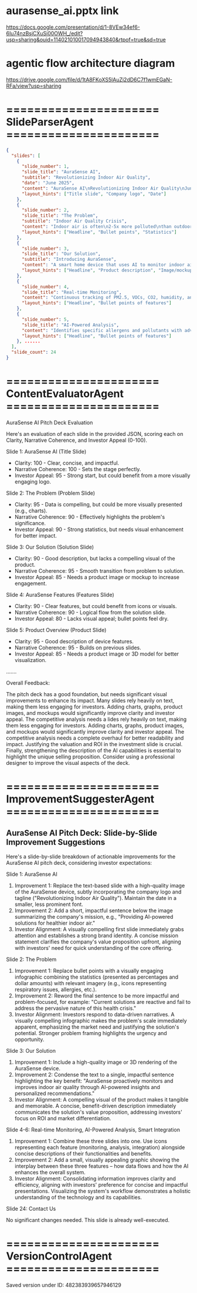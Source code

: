 # aurasense_ai.pptx link
https://docs.google.com/presentation/d/1-8VEw34ef6-6Iu74nzBsjCXuSi00OWH_/edit?usp=sharing&ouid=114021010017094943840&rtpof=true&sd=true

# agentic flow architecture diagram
https://drive.google.com/file/d/1tA8FKoXS5lAuZj2dD6C7f1wmEGaN-RFa/view?usp=sharing

# ====================== SlideParserAgent ======================

```json
{
  "slides": [
    {
      "slide_number": 1,
      "slide_title": "AuraSense AI",
      "subtitle": "Revolutionizing Indoor Air Quality",
      "date": "June 2025",
      "content": "AuraSense AI\nRevolutionizing Indoor Air Quality\nJune 2025",
      "layout_hints": ["Title slide", "Company logo", "Date"]
    },
    {
      "slide_number": 2,
      "slide_title": "The Problem",
      "subtitle": "Indoor Air Quality Crisis",
      "content": "Indoor air is often\n2-5x more polluted\nthan outdoor air\nWe spend\n90% of our time indoors\nPoor air quality linked to respiratory issues, allergies, and decreased cognitive function\nExisting solutions are reactive, not proactive\n\n50%\nof all illnesses are related to indoor air quality\n\n$15B\nannual healthcare costs due to indoor air pollution\n\n68%\nof consumers are concerned about their indoor air quality",  
      "layout_hints": ["Headline", "Bullet points", "Statistics"]
    },
    {
      "slide_number": 3,
      "slide_title": "Our Solution",
      "subtitle": "Introducing AuraSense",
      "content": "A smart home device that uses AI to monitor indoor air quality, identify potential allergens and pollutants, and provide personalized recommendations for improving air health.\n\nAuraSense transforms how we understand and improve our indoor air quality with proactive, personalized insights.",
      "layout_hints": ["Headline", "Product description", "Image/mockup of AuraSense device (suggested)"]     
    },
    {
      "slide_number": 4,
      "slide_title": "Real-time Monitoring",
      "content": "Continuous tracking of PM2.5, VOCs, CO2, humidity, and temperature",
      "layout_hints": ["Headline", "Bullet points of features"]
    },
    {
      "slide_number": 5,
      "slide_title": "AI-Powered Analysis",
      "content": "Identifies specific allergens and pollutants with advanced machine learning",
      "layout_hints": ["Headline", "Bullet points of features"]
    }, ......
  ],
  "slide_count": 24
}
```

# ====================== ContentEvaluatorAgent ======================
 AuraSense AI Pitch Deck Evaluation

Here's an evaluation of each slide in the provided JSON, scoring each on Clarity, Narrative Coherence, and Investor Appeal (0-100).

  Slide 1: AuraSense AI (Title Slide)  

*   Clarity:   100 - Clear, concise, and impactful.    
*   Narrative Coherence:   100 - Sets the stage perfectly.
*   Investor Appeal:   95 -  Strong start, but could benefit from a more visually engaging logo.

  Slide 2: The Problem (Problem Slide)  

*   Clarity:   95 -  Data is compelling, but could be more visually presented (e.g., charts).
*   Narrative Coherence:   90 - Effectively highlights the problem's significance.
*   Investor Appeal:   90 - Strong statistics, but needs visual enhancement for better impact.

  Slide 3: Our Solution (Solution Slide)  

*   Clarity:   90 - Good description, but lacks a compelling visual of the product.
*   Narrative Coherence:   95 - Smooth transition from problem to solution.
*   Investor Appeal:   85 - Needs a product image or mockup to increase engagement.

  Slide 4: AuraSense Features (Features Slide)         

*   Clarity:   90 - Clear features, but could benefit from icons or visuals.
*   Narrative Coherence:   90 -  Logical flow from the solution slide.
*   Investor Appeal:   80 -  Lacks visual appeal; bullet points feel dry.

  Slide 5: Product Overview (Product Slide)  

*   Clarity:   95 -  Good description of device features.
*   Narrative Coherence:   95 -  Builds on previous slides.
*   Investor Appeal:   85 -  Needs a product image or 3D model for better visualization.

  .......

  Overall Feedback:  

The pitch deck has a good foundation, but needs significant visual improvements to enhance its impact.  Many slides rely heavily on text, making them less engaging for investors.  Adding charts, graphs, product images, and mockups would significantly improve clarity and investor appeal.  The competitive analysis needs a lides rely heavily on text, making them less engaging for investors.  Adding charts, graphs, product images, and mockups would significantly improve clarity and investor appeal.  The competitive analysis needs a complete overhaul for better readability and impact.  Justifying the valuation and ROI in the investment slide is crucial.  Finally, strengthening the description of the AI capabilities is essential to highlight the unique selling proposition.  Consider using a professional designer to improve the visual aspects of the deck.

# ====================== ImprovementSuggesterAgent ======================
## AuraSense AI Pitch Deck: Slide-by-Slide Improvement Suggestions

Here's a slide-by-slide breakdown of actionable improvements for the AuraSense AI pitch deck, considering investor expectations:


Slide 1: AuraSense AI

1. Improvement 1: Replace the text-based slide with a high-quality image of the AuraSense device, subtly incorporating the company logo and tagline ("Revolutionizing Indoor Air Quality").  Maintain the date in a smaller, less prominent font.       
2. Improvement 2: Add a short, impactful sentence below the image summarizing the company's mission, e.g., "Providing AI-powered solutions for healthier indoor air."
3. Investor Alignment: A visually compelling first slide immediately grabs attention and establishes a strong brand identity.  A concise mission statement clarifies the company's value proposition upfront, aligning with investors' need for quick understanding of the core offering.


Slide 2: The Problem

1. Improvement 1: Replace bullet points with a visually engaging infographic combining the statistics (presented as percentages and dollar amounts) with relevant imagery (e.g., icons representing respiratory issues, allergies, etc.).
2. Improvement 2:  Reword the final sentence to be more impactful and problem-focused, for example: "Current solutions are reactive and fail to address the pervasive nature of this health crisis."
3. Investor Alignment:  Investors respond to data-driven narratives. A visually compelling infographic makes the problem's scale immediately apparent, emphasizing the market need and justifying the solution's potential.  Stronger problem framing highlights the urgency and opportunity.


Slide 3: Our Solution

1. Improvement 1: Include a high-quality image or 3D rendering of the AuraSense device.
2. Improvement 2: Condense the text to a single, impactful sentence highlighting the key benefit: "AuraSense proactively monitors and improves indoor air quality through AI-powered insights and personalized recommendations."
3. Investor Alignment:  A compelling visual of the product makes it tangible and memorable.  A concise, benefit-driven description immediately communicates the solution's value proposition, addressing investors' focus on ROI and market differentiation.


Slide 4-6: Real-time Monitoring, AI-Powered Analysis, Smart Integration

1. Improvement 1: Combine these three slides into one. Use icons representing each feature (monitoring, analysis, integration) alongside concise descriptions of their functionalities and benefits.
2. Improvement 2:  Add a small, visually appealing graphic showing the interplay between these three features – how data flows and how the AI enhances the overall system.
3. Investor Alignment: Consolidating information improves clarity and efficiency, aligning with investors' preference for concise and impactful presentations.  Visualizing the system's workflow demonstrates a holistic understanding of the technology and its capabilities.

Slide 24: Contact Us

No significant changes needed.  This slide is already well-executed.

# ====================== VersionControlAgent ======================
Saved version under ID: 482383939657946129